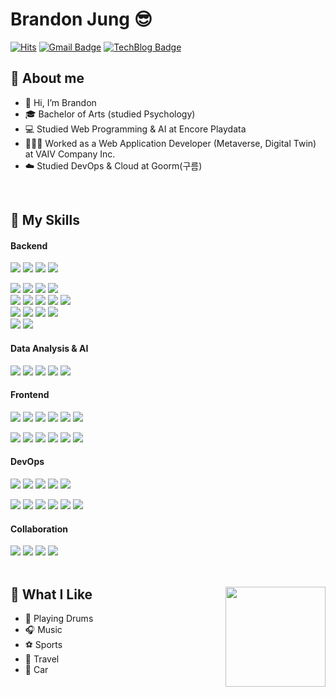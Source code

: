 # Brandon Jung 😎

[![Hits](https://hits.seeyoufarm.com/api/count/incr/badge.svg?url=https%3A%2F%2Fgithub.com%2Ficeman-brandon%2F&count_bg=%23009DF5&title_bg=%23000000&icon=github.svg&icon_color=%23E7E7E7&title=VISIT&edge_flat=false)](https://hits.seeyoufarm.com)
[![Gmail Badge](https://img.shields.io/badge/Gmail-D14836?style=flat&logo=Gmail&logoColor=white)](mailto:root.devvoo@gmail.com) 
[![TechBlog Badge](https://img.shields.io/badge/Tech_Blog-00D182?style=flat&logo=GitHub&logoColor=white)](https://root-devvoo.github.io/) 
<br>

<div>

## 📝 About me

- 👋 Hi, I’m Brandon
- 🎓 Bachelor of Arts (studied Psychology)
- 💻 Studied Web Programming & AI at Encore Playdata       
- 🧑🏻‍💻 Worked as a Web Application Developer (Metaverse, Digital Twin)<br>at VAIV Company Inc.
- ☁️ Studied DevOps & Cloud at Goorm(구름)
  </div>
  <br>

## 💪 My Skills
#### Backend
<div>   
  <img src="https://img.shields.io/badge/Java-007396?style=flat-square&logo=Java&logoColor=white"/></a>
  <img src="https://img.shields.io/badge/Eclipse IDE-2C2255?style=flat-square&logo=EclipseIDE&logoColor=white"/></a>
  <img src="https://img.shields.io/badge/Apache Tomcat-F8DC75?style=flat-square&logo=ApacheTomcat&logoColor=black"/></a>
  <img src="https://img.shields.io/badge/MySQL-4479A1?style=flat-square&logo=MySQL&logoColor=white"/></a>
  
  <img src="https://img.shields.io/badge/Apache Maven-C71A36?style=flat-square&logo=ApacheMaven&logoColor=white"/></a>
  <img src="https://img.shields.io/badge/Spring-6DB33F?style=flat-square&logo=Spring&logoColor=white"/></a>
  <img src="https://img.shields.io/badge/Spring Boot-6DB33F?style=flat-square&logo=SpringBoot&logoColor=white"/></a>
  <img src="https://img.shields.io/badge/IntelliJ IDEA-000000?style=flat-square&logo=IntelliJIDEA&logoColor=white"/></a>  
  <img src="https://img.shields.io/badge/Python-3766AB?style=flat-square&logo=Python&logoColor=white"/></a>
  <img src="https://img.shields.io/badge/Flask-000000?style=flat-square&logo=Flask&logoColor=white"/></a>
  <img src="https://img.shields.io/badge/Google Colab-F9AB00?style=flat-square&logo=GoogleColab&logoColor=white"/></a>
  <img src="https://img.shields.io/badge/Jupyter Notebook-F37626?style=flat-square&logo=Jupyter&logoColor=white"/></a>
  <img src="https://img.shields.io/badge/Anaconda-44A833?style=flat-square&logo=Anaconda&logoColor=white"/></a>  
  <img src="https://img.shields.io/badge/Visual Studio Code-007ACC?style=flat-square&logo=VisualStudioCode&logoColor=white"/></a>
  <img src="https://img.shields.io/badge/PyCharm-000000?style=flat-square&logo=PyCharm&logoColor=white"/></a>
  <img src="https://img.shields.io/badge/DataGrip-000000?style=flat-square&logo=DataGrip&logoColor=white"/></a>
  <img src="https://img.shields.io/badge/PostgreSQL-4169E1?style=flat-square&logo=PostgreSQL&logoColor=white"/></a>  
  <img src="https://img.shields.io/badge/Nginx-009639?style=flat-square&logo=NGINX&logoColor=white"/></a>
  <img src="https://img.shields.io/badge/Gradle-02303A?style=flat-square&logo=Gradle&logoColor=white"/></a>
</div>
</div>

#### Data Analysis & AI
<div>
  <img src="https://img.shields.io/badge/NumPy-013243?style=flat-square&logo=NumPy&logoColor=white"/></a>
  <img src="https://img.shields.io/badge/Pandas-150458?style=flat-square&logo=Pandas&logoColor=white"/></a>
  <img src="https://img.shields.io/badge/scikit learn-F7931E?style=flat-square&logo=scikit-learn&logoColor=white"/></a>
  <img src="https://img.shields.io/badge/PyTorch-EE4C2C?style=flat-square&logo=PyTorch&logoColor=white"/></a>
  <img src="https://img.shields.io/badge/Keras-D00000?style=flat-square&logo=Keras&logoColor=white"/></a>
</div>

#### Frontend

<div>
  <img src="https://img.shields.io/badge/HTML5-E34F26?style=flat-square&logo=HTML5&logoColor=white"/></a>
  <img src="https://img.shields.io/badge/CSS3-1572B6?style=flat-square&logo=CSS3&logoColor=white"/></a>
  <img src="https://img.shields.io/badge/JavaScript-F7DF1E?style=flat-square&logo=JavaScript&logoColor=black"/></a>
  <img src="https://img.shields.io/badge/jQuery-0769AD?style=flat-square&logo=jQuery&logoColor=white"/></a>
  <img src="https://img.shields.io/badge/Bootstrap-7952B3?style=flat-square&logo=Bootstrap&logoColor=white"/></a>
  <img src="https://img.shields.io/badge/Node.js-339933?style=flat-square&logo=Node.js&logoColor=white"/></a>
  
  <img src="https://img.shields.io/badge/Vue.js-4FC08D?style=flat-square&logo=Vue.js&logoColor=white"/></a>
  <img src="https://img.shields.io/badge/Chart.js-FF6384?style=flat-square&logo=Chart.js&logoColor=white"/></a>
  <img src="https://img.shields.io/badge/Jinja2-B41717?style=flat-square&logo=Jinja&logoColor=white"/></a>
  <img src="https://img.shields.io/badge/WebStorm-000000?style=flat-square&logo=WebStorm&logoColor=white"/></a>
  <img src="https://img.shields.io/badge/Angular-DD0031?style=flat-square&logo=Angular&logoColor=white"/></a>
  <img src="https://img.shields.io/badge/TypeScript-3178C6?style=flat-square&logo=TypeScript&logoColor=white"/></a>
</div>

#### DevOps

<div>
  <img src="https://img.shields.io/badge/Amazon AWS-232F3E?style=flat-square&logo=AmazonAWS&logoColor=white"/></a>
  <img src="https://img.shields.io/badge/Ubuntu-E95420?style=flat-square&logo=Ubuntu&logoColor=white"/></a>
  <img src="https://img.shields.io/badge/Linux-FCC624?style=flat-square&logo=Linux&logoColor=black"/></a>
  <img src="https://img.shields.io/badge/Docker-2496ED?style=flat-square&logo=Docker&logoColor=white"/></a>
  <img src="https://img.shields.io/badge/Kubernetes-326CE5?style=flat-square&logo=Docker&logoColor=white"/></a>
  
  <img src="https://img.shields.io/badge/Travis CI-2496ED?style=flat-square&logo=TravisCI&logoColor=black"/></a>
  <img src="https://img.shields.io/badge/Jenkins-3EAAAF?style=flat-square&logo=Jenkins&logoColor=black"/></a>
  <img src="https://img.shields.io/badge/CentOS-262577?style=flat-square&logo=CentOS&logoColor=white"/></a>
  <img src="https://img.shields.io/badge/tmux-1BB91F?style=flat-square&logo=tmux&logoColor=white"/></a>
  <img src="https://img.shields.io/badge/Ansible-EE0000?style=flat-square&logo=Ansible&logoColor=white"/></a>
  <img src="https://img.shields.io/badge/Argo CD-EF7B4D?style=flat-square&logo=Argo&logoColor=white"/></a>
#### Collaboration

<div>
  <img src="https://img.shields.io/badge/Git-F05032?style=flat-square&logo=Git&logoColor=white"/></a>
  <img src="https://img.shields.io/badge/GitLab-FCA121?style=flat-square&logo=Gitlab&logoColor=white"/></a>
  <img src="https://img.shields.io/badge/Slack-4A154B?style=flat-square&logo=Slack&logoColor=white"/></a>
  <img src="https://img.shields.io/badge/Notion-000000?style=flat-square&logo=Notion&logoColor=white"/></a>
</div>
<div>
  
</div>  

<br>

<div>
<img align='right' src="https://github-readme-stats.vercel.app/api?username=root-devvoo&show_icons=true&theme=tokyonight" height="160">


## 🤩 What I Like

- 🥁 Playing Drums
- 🎧 Music   
- ⚽ Sports
- 🛫 Travel
- 🚗 Car   
  </div>
